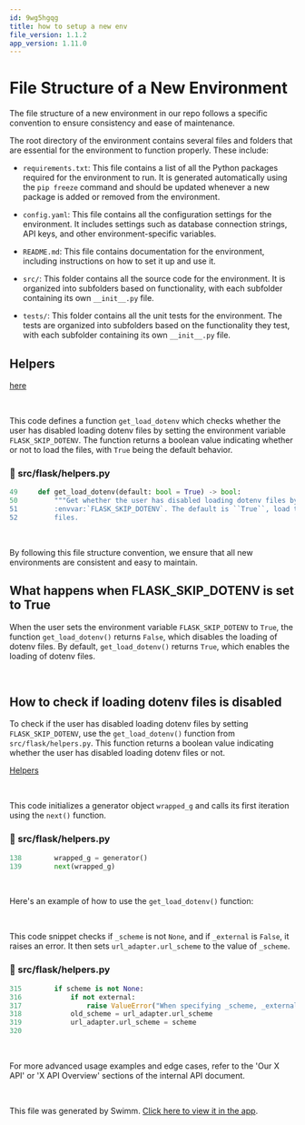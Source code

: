 ```yaml
---
id: 9wg5hgqg
title: how to setup a new env
file_version: 1.1.2
app_version: 1.11.0
---
```


# File Structure of a New Environment

The file structure of a new environment in our repo follows a specific convention to ensure consistency and ease of maintenance.

The root directory of the environment contains several files and folders that are essential for the environment to function properly. These include:

*   `requirements.txt`: This file contains a list of all the Python packages required for the environment to run. It is generated automatically using the `pip freeze` command and should be updated whenever a new package is added or removed from the environment.

*   `config.yaml`: This file contains all the configuration settings for the environment. It includes settings such as database connection strings, API keys, and other environment-specific variables.

*   `README.md`: This file contains documentation for the environment, including instructions on how to set it up and use it.

*   `src/`: This folder contains all the source code for the environment. It is organized into subfolders based on functionality, with each subfolder containing its own `__init__.py` file.

*   `tests/`: This folder contains all the unit tests for the environment. The tests are organized into subfolders based on the functionality they test, with each subfolder containing its own `__init__.py` file.

## Helpers

[here](https://swimm-web-app.web.app/workspaces/H0nYogF29jh747xcua9g/repos/Z2l0aHViJTNBJTNBZmxhc2slM0ElM0FuYWRhdi1zd2ltbQ==/branch/main/docs/9wg5hgqg/edit#snippet-245yuT)

<br/>

This code defines a function `get_load_dotenv` which checks whether the user has disabled loading dotenv files by setting the environment variable `FLASK_SKIP_DOTENV`. The function returns a boolean value indicating whether or not to load the files, with `True` being the default behavior.
<!-- NOTE-swimm-snippet: the lines below link your snippet to Swimm -->
### 📄 src/flask/helpers.py
```python
49     def get_load_dotenv(default: bool = True) -> bool:
50         """Get whether the user has disabled loading dotenv files by setting
51         :envvar:`FLASK_SKIP_DOTENV`. The default is ``True``, load the
52         files.
```

<br/>

By following this file structure convention, we ensure that all new environments are consistent and easy to maintain.

## What happens when FLASK\_SKIP\_DOTENV is set to True

When the user sets the environment variable `FLASK_SKIP_DOTENV` to `True`, the function `get_load_dotenv()` returns `False`, which disables the loading of dotenv files. By default, `get_load_dotenv()` returns `True`, which enables the loading of dotenv files.

<br/>

## How to check if loading dotenv files is disabled

To check if the user has disabled loading dotenv files by setting `FLASK_SKIP_DOTENV`, use the `get_load_dotenv()` function from `src/flask/helpers.py`. This function returns a boolean value indicating whether the user has disabled loading dotenv files or not.

[Helpers](https://swimm-web-app.web.app/workspaces/H0nYogF29jh747xcua9g/repos/Z2l0aHViJTNBJTNBZmxhc2slM0ElM0FuYWRhdi1zd2ltbQ==/branch/main/docs/9wg5hgqg/edit#heading-ukgUh)

<br/>

This code initializes a generator object `wrapped_g` and calls its first iteration using the `next()` function.
<!-- NOTE-swimm-snippet: the lines below link your snippet to Swimm -->
### 📄 src/flask/helpers.py
```python
138        wrapped_g = generator()
139        next(wrapped_g)
```

<br/>

Here's an example of how to use the `get_load_dotenv()` function:

<br/>

This code snippet checks if `_scheme` is not `None`, and if `_external` is `False`, it raises an error. It then sets `url_adapter.url_scheme` to the value of `_scheme`.
<!-- NOTE-swimm-snippet: the lines below link your snippet to Swimm -->
### 📄 src/flask/helpers.py
```python
315        if scheme is not None:
316            if not external:
317                raise ValueError("When specifying _scheme, _external must be True")
318            old_scheme = url_adapter.url_scheme
319            url_adapter.url_scheme = scheme
320    
```

<br/>

For more advanced usage examples and edge cases, refer to the 'Our X API' or 'X API Overview' sections of the internal API document.

<br/>

This file was generated by Swimm. [Click here to view it in the app](https://swimm-web-app.web.app/repos/Z2l0aHViJTNBJTNBZmxhc2slM0ElM0FuYWRhdi1zd2ltbQ==/docs/9wg5hgqg).
